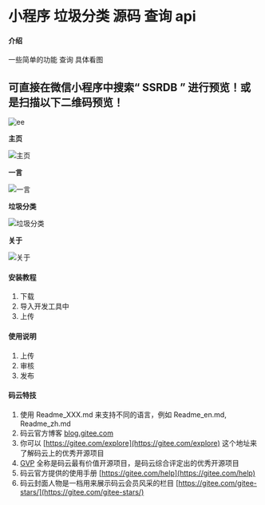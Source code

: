 # 小程序 垃圾分类 源码 查询 api

#### 介绍
一些简单的功能 查询 具体看图
## 可直接在微信小程序中搜索“ SSRDB ” 进行预览！或是扫描以下二维码预览！

![ee](https://gitee.com/kingrise/codes/ks1ljbhnox6zd0348yf7533/raw?blob_name=gh_0582bd4860c4_344.jpg "二维码")

**主页**

![主页](https://gitee.com/kingrise/codes/ks1ljbhnox6zd0348yf7533/raw?blob_name=%E5%BE%AE%E4%BF%A1%E5%9B%BE%E7%89%87_20191009115518.png "主页")

**一言**

![一言](https://gitee.com/kingrise/codes/ks1ljbhnox6zd0348yf7533/raw?blob_name=%E5%BE%AE%E4%BF%A1%E5%9B%BE%E7%89%87_20191009115525.png "一言")

**垃圾分类**

![垃圾分类](https://gitee.com/kingrise/codes/ks1ljbhnox6zd0348yf7533/raw?blob_name=%E5%BE%AE%E4%BF%A1%E5%9B%BE%E7%89%87_20191009115528.png "垃圾分类")

**关于**

![关于](https://gitee.com/kingrise/codes/ks1ljbhnox6zd0348yf7533/raw?blob_name=%E5%BE%AE%E4%BF%A1%E5%9B%BE%E7%89%87_20191009115534.png "关于")

#### 安装教程

1. 下载
2. 导入开发工具中
3. 上传

#### 使用说明

1. 上传
2. 审核
3. 发布



#### 码云特技

1. 使用 Readme\_XXX.md 来支持不同的语言，例如 Readme\_en.md, Readme\_zh.md
2. 码云官方博客 [blog.gitee.com](https://blog.gitee.com)
3. 你可以 [https://gitee.com/explore](https://gitee.com/explore) 这个地址来了解码云上的优秀开源项目
4. [GVP](https://gitee.com/gvp) 全称是码云最有价值开源项目，是码云综合评定出的优秀开源项目
5. 码云官方提供的使用手册 [https://gitee.com/help](https://gitee.com/help)
6. 码云封面人物是一档用来展示码云会员风采的栏目 [https://gitee.com/gitee-stars/](https://gitee.com/gitee-stars/)
